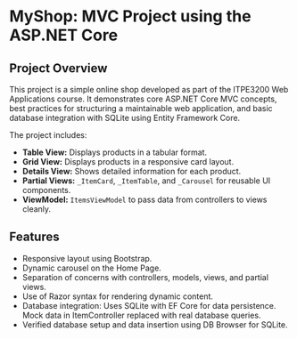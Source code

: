 # MyShop: MVC Project using the ASP.NET Core

## Project Overview
This project is a simple online shop developed as part of the ITPE3200 Web Applications course.
It demonstrates core ASP.NET Core MVC concepts, best practices for structuring a maintainable web application, and basic database integration with SQLite using Entity Framework Core.

The project includes:
- **Table View:** Displays products in a tabular format.
- **Grid View:** Displays products in a responsive card layout.
- **Details View:** Shows detailed information for each product.
- **Partial Views:** `_ItemCard`, `_ItemTable`, and `_Carousel` for reusable UI components.
- **ViewModel:** `ItemsViewModel` to pass data from controllers to views cleanly.

## Features
- Responsive layout using Bootstrap.
- Dynamic carousel on the Home Page.
- Separation of concerns with controllers, models, views, and partial views.
- Use of Razor syntax for rendering dynamic content.
- Database integration: Uses SQLite with EF Core for data persistence. Mock data in ItemController replaced with real database queries.
- Verified database setup and data insertion using DB Browser for SQLite.
